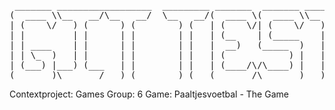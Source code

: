 <pre>
 _______ __________________  _________ _______  _______ _________
(  ____ \\__   __/\__   __/  \__   __/(  ____ \(  ____ \\__   __/
| (    \/   ) (      ) (        ) (   | (    \/| (    \/   ) (   
| |         | |      | |        | |   | (__    | (_____    | |   
| | ____    | |      | |        | |   |  __)   (_____  )   | |   
| | \_  )   | |      | |        | |   | (            ) |   | |   
| (___) |___) (___   | |        | |   | (____/\/\____) |   | |   
(_______)\_______/   )_(        )_(   (_______/\_______)   )_(   
</pre>                                    

Contextproject: Games
Group: 			6
Game:			Paaltjesvoetbal - The Game